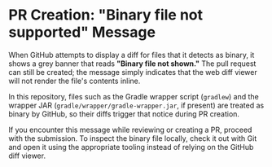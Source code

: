 # PR Creation: "Binary file not supported" Message

When GitHub attempts to display a diff for files that it detects as binary, it shows a grey banner that reads **"Binary file not shown."** The pull request can still be created; the message simply indicates that the web diff viewer will not render the file's contents inline.

In this repository, files such as the Gradle wrapper script (`gradlew`) and the wrapper JAR (`gradle/wrapper/gradle-wrapper.jar`, if present) are treated as binary by GitHub, so their diffs trigger that notice during PR creation.

If you encounter this message while reviewing or creating a PR, proceed with the submission. To inspect the binary file locally, check it out with Git and open it using the appropriate tooling instead of relying on the GitHub diff viewer.
